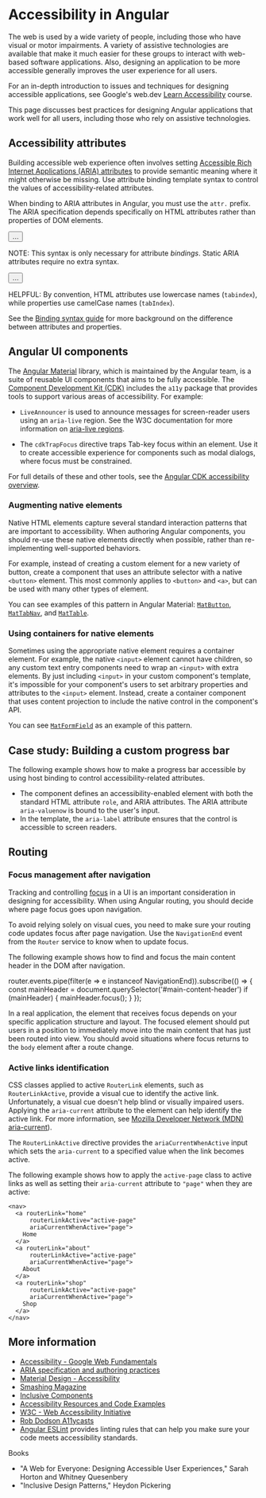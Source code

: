 # Accessibility in Angular

The web is used by a wide variety of people, including those who have visual or motor impairments.
A variety of assistive technologies are available that make it much easier for these groups to interact with web-based software applications.
Also, designing an application to be more accessible generally improves the user experience for all users.

For an in-depth introduction to issues and techniques for designing accessible applications, see Google's web.dev [Learn Accessibility](https://web.dev/learn/accessibility/) course.

This page discusses best practices for designing Angular applications that work well for all users, including those who rely on assistive technologies.

## Accessibility attributes

<!-- TODO: add link once attribute binding guide is implemented -->
Building accessible web experience often involves setting [Accessible Rich Internet Applications \(ARIA\) attributes](https://web.dev/learn/accessibility/aria-html/) to provide semantic meaning where it might otherwise be missing.
Use attribute binding template syntax to control the values of accessibility-related attributes.

When binding to ARIA attributes in Angular, you must use the `attr.` prefix. The ARIA specification depends specifically on HTML attributes rather than properties of DOM elements.

<docs-code language="html">
<!-- Use attr. when binding to an ARIA attribute -->
<button [attr.aria-label]="myActionLabel">…</button>
</docs-code>

NOTE: This syntax is only necessary for attribute *bindings*.
Static ARIA attributes require no extra syntax.

<docs-code language="html">
<!-- Static ARIA attributes require no extra syntax -->
<button aria-label="Save document">…</button>
</docs-code>

HELPFUL: By convention, HTML attributes use lowercase names \(`tabindex`\), while properties use camelCase names \(`tabIndex`\).

<!-- TODO: add link once attribute binding guide implemented -->
See the [Binding syntax guide](guide/templates) for more background on the difference between attributes and properties.

## Angular UI components

The [Angular Material](https://material.angular.dev) library, which is maintained by the Angular team, is a suite of reusable UI components that aims to be fully accessible.
The [Component Development Kit (CDK)](https://material.angular.dev/cdk/categories) includes the `a11y` package that provides tools to support various areas of accessibility.
For example:

* `LiveAnnouncer` is used to announce messages for screen-reader users using an `aria-live` region.
    See the W3C documentation for more information on [aria-live regions](https://www.w3.org/WAI/PF/aria-1.1/states_and_properties#aria-live).

* The `cdkTrapFocus` directive traps Tab-key focus within an element.
    Use it to create accessible experience for components such as modal dialogs, where focus must be constrained.

For full details of these and other tools, see the [Angular CDK accessibility overview](https://material.angular.dev/cdk/a11y/overview).

### Augmenting native elements

Native HTML elements capture several standard interaction patterns that are important to accessibility.
When authoring Angular components, you should re-use these native elements directly when possible, rather than re-implementing well-supported behaviors.

For example, instead of creating a custom element for a new variety of button, create a component that uses an attribute selector with a native `<button>` element.
This most commonly applies to `<button>` and `<a>`, but can be used with many other types of element.

You can see examples of this pattern in Angular Material:
[`MatButton`](https://github.com/angular/components/blob/main/src/material/button/button.ts#L33C3-L36C5), [`MatTabNav`](https://github.com/angular/components/blob/main/src/material/tabs/tab-nav-bar/tab-nav-bar.ts#L62), and [`MatTable`](https://github.com/angular/components/blob/main/src/material/table/table.ts#L40).

### Using containers for native elements

Sometimes using the appropriate native element requires a container element.
For example, the native `<input>` element cannot have children, so any custom text entry components need to wrap an `<input>` with extra elements.
By just including `<input>` in your custom component's template, it's impossible for your component's users  to set arbitrary properties and attributes to the `<input>` element.
Instead, create a container component that uses content projection to include the native control in the component's API.

You can see [`MatFormField`](https://material.angular.dev/components/form-field/overview) as an example of this pattern.

## Case study: Building a custom progress bar

The following example shows how to make a progress bar accessible by using host binding to control accessibility-related attributes.

* The component defines an accessibility-enabled element with both the standard HTML attribute `role`, and ARIA attributes.
    The ARIA attribute `aria-valuenow` is bound to the user's input.
* In the template, the `aria-label` attribute ensures that the control is accessible to screen readers.

<docs-code-multifile>
  <docs-code
    path="adev/src/content/examples/accessibility/src/app/progress-bar.component.ts"
    language="ts"
    linenums
    highlight="[12, 20]"/>
  <docs-code
    path="adev/src/content/examples/accessibility/src/app/app.component.html"
    language="html"
    linenums
    highlight="[8, 9]"/>
</docs-code-multifile>

## Routing

### Focus management after navigation

Tracking and controlling [focus](https://web.dev/learn/accessibility/focus/) in a UI is an important consideration in designing for accessibility.
When using Angular routing, you should decide where page focus goes upon navigation.

To avoid relying solely on visual cues, you need to make sure your routing code updates focus after page navigation.
Use the `NavigationEnd` event from the `Router` service to know when to update focus.

The following example shows how to find and focus the main content header in the DOM after navigation.

<docs-code language="typescript">

router.events.pipe(filter(e => e instanceof NavigationEnd)).subscribe(() => {
  const mainHeader = document.querySelector('#main-content-header')
  if (mainHeader) {
    mainHeader.focus();
  }
});

</docs-code>

In a real application, the element that receives focus depends on your specific application structure and layout.
The focused element should put users in a position to immediately move into the main content that has just been routed into view.
You should avoid situations where focus returns to the `body` element after a route change.

### Active links identification

CSS classes applied to active `RouterLink` elements, such as `RouterLinkActive`, provide a visual cue to identify the active link.
Unfortunately, a visual cue doesn't help blind or visually impaired users.
Applying the `aria-current` attribute to the element can help identify the active link.
For more information, see [Mozilla Developer Network \(MDN\) aria-current](https://developer.mozilla.org/docs/Web/Accessibility/ARIA/Attributes/aria-current)).

The `RouterLinkActive` directive provides the `ariaCurrentWhenActive` input which sets the `aria-current` to a specified value when the link becomes active.

The following example shows how to apply the `active-page` class to active links as well as setting their `aria-current` attribute to `"page"` when they are active:

```angular-html
<nav>
  <a routerLink="home"
      routerLinkActive="active-page"
      ariaCurrentWhenActive="page">
    Home
  </a>
  <a routerLink="about"
      routerLinkActive="active-page"
      ariaCurrentWhenActive="page">
    About
  </a>
  <a routerLink="shop"
      routerLinkActive="active-page"
      ariaCurrentWhenActive="page">
    Shop
  </a>
</nav>
```

<!-- vale Angular.Angular_Spelling = NO -->

## More information

* [Accessibility - Google Web Fundamentals](https://developers.google.com/web/fundamentals/accessibility)
* [ARIA specification and authoring practices](https://www.w3.org/TR/wai-aria)
* [Material Design - Accessibility](https://material.io/design/usability/accessibility.html)
* [Smashing Magazine](https://www.smashingmagazine.com/search/?q=accessibility)
* [Inclusive Components](https://inclusive-components.design)
* [Accessibility Resources and Code Examples](https://dequeuniversity.com/resources)
* [W3C - Web Accessibility Initiative](https://www.w3.org/WAI/people-use-web)
* [Rob Dodson A11ycasts](https://www.youtube.com/watch?v=HtTyRajRuyY)
* [Angular ESLint](https://github.com/angular-eslint/angular-eslint#functionality) provides linting rules that can help you make sure your code meets accessibility standards.

<!-- vale Angular.Angular_Spelling = YES -->

Books

<!-- vale Angular.Google_Quotes = NO -->

* "A Web for Everyone: Designing Accessible User Experiences," Sarah Horton and Whitney Quesenbery
* "Inclusive Design Patterns," Heydon Pickering

<!-- vale Angular.Google_Quotes = YES -->
